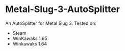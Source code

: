 # Metal-Slug-3-AutoSplitter
An AutoSplitter for Metal Slug 3.
Tested on:
  - Steam
  - WinKawaks 1.65
  - Winkawaks 1.64
